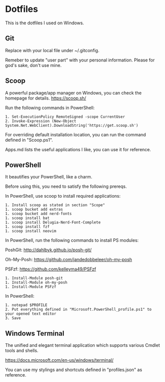 # Dotfiles
This is the dotfiles I used on Windows.

## Git
Replace with your local file under ~/.gitconfig.

Remeber to update "user part" with your personal information. Please for god's sake, don't use mine.

## Scoop

A powerful package/app manager on Windows, you can check the homepage for details. https://scoop.sh/

Run the following commands in PowerShell:

```
1. Set-ExecutionPolicy RemoteSigned -scope CurrentUser
2. Invoke-Expression (New-Object System.Net.WebClient).DownloadString('https://get.scoop.sh')
```

For overriding default installation location, you can run the command defined in "Scoop.ps1".

Apps.md lists the useful applications I like, you can use it for reference.

## PowerShell

It beautifies your PowerShell, like a charm.

Before using this, you need to satisfy the following prereqs.

In PowerShell, use scoop to install required applications:

```
1. Install scoop as stated in section "Scope"
1. scoop bucket add extras
1. scoop bucket add nerd-fonts
1. scoop install bat
1. scoop install Delugia-Nerd-Font-Complete
1. scoop install fzf
1. scoop install neovim
```

In PowerShell, run the following commands to install PS modules:

PoshGit: http://dahlbyk.github.io/posh-git/

Oh-My-Posh: https://github.com/jandedobbeleer/oh-my-posh

PSFzf: https://github.com/kelleyma49/PSFzf

```
1. Install-Module posh-git
1. Install-Module oh-my-posh
1. Install-Module PSFzf
```

In PowerShell:

```
1. notepad $PROFILE
2. Put everything defined in "Microsoft.PowerShell_profile.ps1" to your opened text editor
3. Save
```

## Windows Terminal

The unified and elegant terminal application which supports various Cmdlet tools and shells.

https://docs.microsoft.com/en-us/windows/terminal/

You can use my stylings and shortcuts defined in "profiles.json" as reference.
